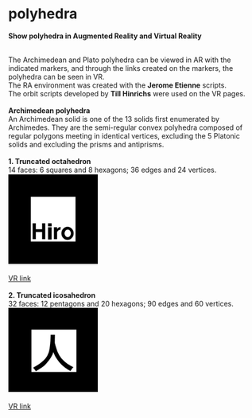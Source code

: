 # polyhedra
 <b>Show polyhedra in Augmented Reality and Virtual Reality</b>
 
<br>The Archimedean and Plato polyhedra can be viewed in AR with the indicated markers, and through the links created on the markers, the polyhedra can be seen in VR.
<br>The RA environment was created with the <b>Jerome Etienne</b> scripts.
<br>The orbit scripts developed by <b>Till Hinrichs</b> were used on the VR pages.
 <br><br><b>Archimedean polyhedra</b>
 <br>An Archimedean solid is one of the 13 solids first enumerated by Archimedes. They are the semi-regular convex polyhedra composed of regular polygons meeting in identical vertices, excluding the 5 Platonic solids and excluding the prisms and antiprisms.
 <br>
 <br><b>1. Truncated octahedron</b>
 <br>14 faces: 6 squares and 8 hexagons; 36 edges and 24 vertices.
 <br><img src="ar/hiro.png" width="180px">
 <br><br><a href="https://paulohscwb.github.io/polyhedra/vr/truncated_octahedron.html">VR link</a>
 <br><br><b>2. Truncated icosahedron</b>
 <br>32 faces: 12 pentagons and 20 hexagons; 90 edges and 60 vertices.
 <br><img src="ar/kanji.png" width="180px">
 <br><br><a href="https://paulohscwb.github.io/polyhedra/vr/truncated_icosahedron.html">VR link</a>

